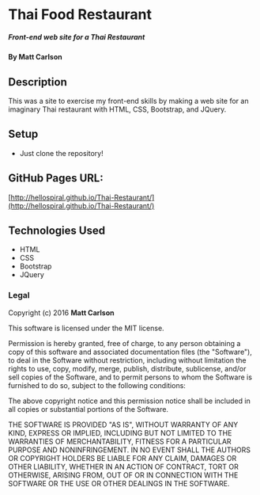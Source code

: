 # Thai Food Restaurant

##### Front-end web site for a Thai Restaurant

#### By **Matt Carlson**

## Description

This was a site to exercise my front-end skills by making a web site for an imaginary Thai restaurant with HTML, CSS, Bootstrap, and JQuery.

## Setup

* Just clone the repository!

## GitHub Pages URL:

[http://hellospiral.github.io/Thai-Restaurant/](http://hellospiral.github.io/Thai-Restaurant/)

## Technologies Used

* HTML
* CSS
* Bootstrap
* JQuery


### Legal



Copyright (c) 2016 **Matt Carlson**

This software is licensed under the MIT license.

Permission is hereby granted, free of charge, to any person obtaining a copy
of this software and associated documentation files (the "Software"), to deal
in the Software without restriction, including without limitation the rights
to use, copy, modify, merge, publish, distribute, sublicense, and/or sell
copies of the Software, and to permit persons to whom the Software is
furnished to do so, subject to the following conditions:

The above copyright notice and this permission notice shall be included in
all copies or substantial portions of the Software.

THE SOFTWARE IS PROVIDED "AS IS", WITHOUT WARRANTY OF ANY KIND, EXPRESS OR
IMPLIED, INCLUDING BUT NOT LIMITED TO THE WARRANTIES OF MERCHANTABILITY,
FITNESS FOR A PARTICULAR PURPOSE AND NONINFRINGEMENT. IN NO EVENT SHALL THE
AUTHORS OR COPYRIGHT HOLDERS BE LIABLE FOR ANY CLAIM, DAMAGES OR OTHER
LIABILITY, WHETHER IN AN ACTION OF CONTRACT, TORT OR OTHERWISE, ARISING FROM,
OUT OF OR IN CONNECTION WITH THE SOFTWARE OR THE USE OR OTHER DEALINGS IN
THE SOFTWARE.
